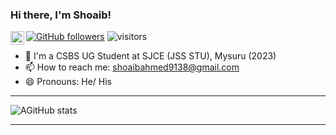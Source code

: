 ### Hi there, I'm Shoaib!
<a href="https://www.linkedin.com/in/shoaib-ahmed-s-990b301a9/">
  <img align="left" alt="Shoaib's Linkdein" width="22px" src="https://cdn.jsdelivr.net/npm/simple-icons@v3/icons/linkedin.svg" />
</a>

[![GitHub followers](https://img.shields.io/github/followers/shoaibahmed9138.svg?style=social&label=Follow)](https://github.com/shoaibahmed9138?tab=followers)
![visitors](https://visitor-badge.laobi.icu/badge?page_id=shoaibahmed9138.shoaibahmed9138)

- 🔭 I'm a CSBS UG Student at SJCE (JSS STU), Mysuru (2023)
- 📫 How to reach me: shoaibahmed9138@gmail.com
- 😄 Pronouns: He/ His

<hr>

![AGitHub stats](https://github-readme-stats.vercel.app/api?username=shoaibahmed9138&theme=radical&show_icons=true) 
      
<hr>
